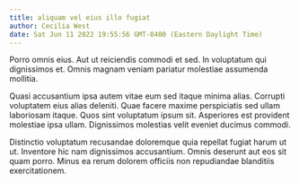```yaml
---
title: aliquam vel eius illo fugiat
author: Cecilia West
date: Sat Jun 11 2022 19:55:56 GMT-0400 (Eastern Daylight Time)
---
```

Porro omnis eius. Aut ut reiciendis commodi et sed. In voluptatum qui dignissimos et. Omnis magnam veniam pariatur molestiae assumenda mollitia.

 Quasi accusantium ipsa autem vitae eum sed itaque minima alias. Corrupti voluptatem eius alias deleniti. Quae facere maxime perspiciatis sed ullam laboriosam itaque. Quos sint voluptatum ipsum sit. Asperiores est provident molestiae ipsa ullam. Dignissimos molestias velit eveniet ducimus commodi.

 Distinctio voluptatum recusandae doloremque quia repellat fugiat harum ut ut. Inventore hic nam dignissimos accusantium. Omnis deserunt aut eos sit quam porro. Minus ea rerum dolorem officiis non repudiandae blanditiis exercitationem.